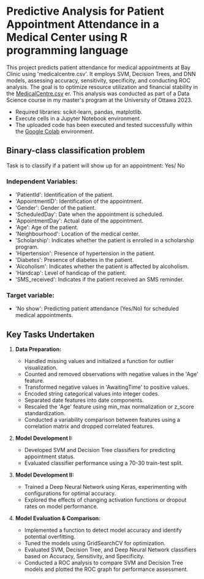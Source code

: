 # **Predictive Analysis for Patient Appointment Attendance in a Medical Center using R programming language**
This project predicts patient attendance for medical appointments at Bay Clinic using 'medicalcentre.csv'. It employs SVM, Decision Trees, and DNN models, assessing accuracy, sensitivity, specificity, and conducting ROC analysis. The goal is to optimize resource utilization and financial stability in the [MedicalCentre.csv](https://github.com/RimTouny/Predictive-Analysis-for-Patient-Appointment-Attendance-in-a-Medical-Center/files/13894014/MedicalCentre.csv)
er. This analysis was conducted as part of a Data Science course in my master's program at the University of Ottawa 2023.

- Required libraries: scikit-learn, pandas, matplotlib.
- Execute cells in a Jupyter Notebook environment.
- The uploaded code has been executed and tested successfully within the [Google Colab](https://colab.google/) environment.


## Binary-class classification problem
Task is to classify if a patient will show up for an appointment: Yes/ No

### Independent Variables:
   +	'PatientId': Identification of the patient.
   +	'AppointmentID': Identification of the appointment.
   +	'Gender': Gender of the patient.
   +	'ScheduledDay': Date when the appointment is scheduled.
   +	'AppointmentDay': Actual date of the appointment.
   +	'Age': Age of the patient.
   +	'Neighbourhood': Location of the medical center.
   +	'Scholarship': Indicates whether the patient is enrolled in a scholarship program.
   +	'Hipertension': Presence of hypertension in the patient.
   +	'Diabetes': Presence of diabetes in the patient.
   +	'Alcoholism': Indicates whether the patient is affected by alcoholism.
   +	'Handcap': Level of handicap of the patient.
   +	'SMS_received': Indicates if the patient received an SMS reminder.
     
### Target variable:
   +	'No show': Predicting patient attendance (Yes/No) for scheduled medical appointments.

## **Key Tasks Undertaken**

1. **Data Preparation:**
   - Handled missing values and initialized a function for outlier visualization.
   - Counted and removed observations with negative values in the 'Age' feature.
   - Transformed negative values in 'AwaitingTime' to positive values.
   - Encoded string categorical values into integer codes.
   - Separated date features into date components.
   - Rescaled the 'Age' feature using min_max normalization or z_score standardization.
   - Conducted a variability comparison between features using a correlation matrix and dropped correlated features.

2. **Model Development I:**
   - Developed SVM and Decision Tree classifiers for predicting appointment status.
   - Evaluated classifier performance using a 70-30 train-test split.

3. **Model Development II:**
   - Trained a Deep Neural Network using Keras, experimenting with configurations for optimal accuracy.
   - Explored the effects of changing activation functions or dropout rates on model performance.

4. **Model Evaluation & Comparison:**
   - Implemented a function to detect model accuracy and identify potential overfitting.
   - Tuned the models using GridSearchCV for optimization.
   - Evaluated SVM, Decision Tree, and Deep Neural Network classifiers based on Accuracy, Sensitivity, and Specificity.
   - Conducted a ROC analysis to compare SVM and Decision Tree models and plotted the ROC graph for performance assessment.
